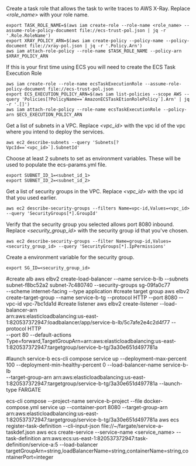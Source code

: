 Create a task role that allows the task to write traces to AWS X-Ray.  Replace *<role_name>* with your role name. 

```
export TASK_ROLE_NAME=$(aws iam create-role --role-name <role_name> --assume-role-policy-document file://ecs-trust-pol.json | jq -r '.Role.RoleName')
export XRAY_POLICY_ARN=$(aws iam create-policy --policy-name --policy-document file://xray-pol.json | jq -r '.Policy.Arn')
aws iam attach-role-policy --role-name $TASK_ROLE_NAME --policy-arn $XRAY_POLICY_ARN
```

If this is your first time using ECS you will need to create the ECS Task Execution Role

```
aws iam create-role --role-name ecsTaskExecutionRole --assume-role-policy-document file://ecs-trust-pol.json
export ECS_EXECUTION_POLICY_ARN=$(aws iam list-policies --scope AWS --query 'Policies[?PolicyName==`AmazonECSTaskEtionRolePolicy`].Arn' | jq -r '.[]')
aws iam attach-role-policy --role-name ecsTaskExecutionRole --policy-arn $ECS_EXECUTION_POLICY_ARN
```

Get a list of subnets in a VPC.  Replace *<vpc_id>* with the vpc id of the vpc where you intend to deploy the services.

```
aws ec2 describe-subnets --query 'Subnets[?VpcId==`<vpc_id>`].SubnetId'
```

Choose at least 2 subnets to set as environment variables.  These will be used to populate the ecs-params.yml file.

```
export SUBNET_ID_1=<subnet_id_1>
export SUBNET_ID_2=<subnet_id_2>
```

Get a list of security groups in the VPC. Replace *<vpc_id>* with the vpc id that you used earlier. 

```
aws ec2 describe-security-groups --filters Name=vpc-id,Values=<vpc_id> --query 'SecurityGroups[*].GroupId'
```

Verify that the security group you selected allows port 8080 inbound.  Replace *<security_group_id>* with the security group id that you've chosen. 

```
aws ec2 describe-security-groups --filter Name=group-id,Values=<security_group_id> --query 'SecurityGroups[*].IpPermissions'
```

Create a environment variable for the security group. 

```
export SG_ID=<security_group_id>
```

#create alb
aws elbv2 create-load-balancer --name service-b-lb --subnets subnet-f8bc52a2 subnet-7c480740 --security-groups sg-09fa0c77 \
--scheme internet-facing --type application
#create target group
aws elbv2 create-target-group --name service-b-tg --protocol HTTP --port 8080 --vpc-id vpc-7bc1da1d
#create listener
aws elbv2 create-listener --load-balancer-arn \
arn:aws:elasticloadbalancing:us-east-1:820537372947:loadbalancer/app/service-b-lb/5c7afe2e4c2d4f77 --protocol HTTP \
--port 80 --default-actions Type=forward,TargetGroupArn=arn:aws:elasticloadbalancing:us-east-1:820537372947:targetgroup/service-b-tg/3a30e651d497781a

#launch service-b
ecs-cli compose service up --deployment-max-percent 100 --deployment-min-healthy-percent 0 --load-balancer-name service-b-lb \
--target-group-arn arn:aws:elasticloadbalancing:us-east-1:820537372947:targetgroup/service-b-tg/3a30e651d497781a --launch-type FARGATE



ecs-cli compose --project-name service-b-project --file docker-compose.yml service up --container-port 8080 --target-group-arn arn:aws:elasticloadbalancing:us-east-1:820537372947:targetgroup/service-b-tg/3a30e651d497781a
aws ecs register-task-definition --cli-input-json file://~/fargate/service-a-taskdef.json
aws ecs create-service --service-name <service_name> --task-definition arn:aws:ecs:us-east-1:820537372947:task-definition/service-a:5 --load-balancer targetGroupArn=string,loadBalancerName=string,containerName=string,containerPort=integer

